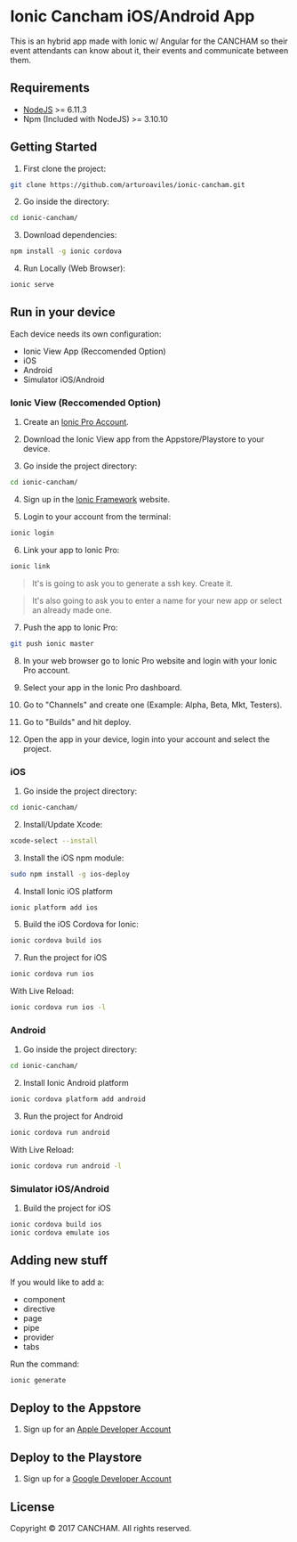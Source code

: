 # Ionic Cancham iOS/Android App

This is an hybrid app made with Ionic w/ Angular for the CANCHAM so their event attendants can know about it, their events and communicate between them.

## Requirements

* [NodeJS](https://nodejs.org/en/download/) >= 6.11.3
* Npm (Included with NodeJS) >= 3.10.10

## Getting Started

1. First clone the project:

```bash
git clone https://github.com/arturoaviles/ionic-cancham.git
```

2. Go inside the directory:

```bash
cd ionic-cancham/
```

3. Download dependencies:

```bash
npm install -g ionic cordova 
```

4. Run Locally (Web Browser):

```bash
ionic serve
```

## Run in your device

Each device needs its own configuration:

* Ionic View App (Reccomended Option)
* iOS
* Android
* Simulator iOS/Android

### Ionic View (Reccomended Option)

1. Create an [Ionic Pro Account](http://ionicframework.com/). 

2. Download the Ionic View app from the Appstore/Playstore to your device.

3. Go inside the project directory:

```bash
cd ionic-cancham/
```

4. Sign up in the [Ionic Framework](https://ionicframework.com/) website. 

5. Login to your account from the terminal:

```bash
ionic login
```

6. Link your app to Ionic Pro:

```bash
ionic link
```

> It's is going to ask you to generate a ssh key. Create it.

> It's also going to ask you to enter a name for your new app or select an already made one.

7. Push the app to Ionic Pro: 

```bash
git push ionic master
```

8. In your web browser go to Ionic Pro website and login with your Ionic Pro account.

9. Select your app in the Ionic Pro dashboard.

10. Go to "Channels" and create one (Example: Alpha, Beta, Mkt, Testers).

11. Go to "Builds" and hit deploy.

12. Open the app in your device, login into your account and select the project.

### iOS

1. Go inside the project directory:

```bash
cd ionic-cancham/
```

2. Install/Update Xcode:

```bash
xcode-select --install
```

3. Install the iOS npm module:

```bash
sudo npm install -g ios-deploy
```

4. Install Ionic iOS platform

```bash
ionic platform add ios
```

5. Build the iOS Cordova for Ionic:

```bash
ionic cordova build ios
```

7. Run the project for iOS

```bash
ionic cordova run ios
```

With Live Reload:

```bash
ionic cordova run ios -l
```

### Android

1. Go inside the project directory:

```bash
cd ionic-cancham/
```

2. Install Ionic Android platform

```bash
ionic cordova platform add android
```

3. Run the project for Android

```bash
ionic cordova run android
```

With Live Reload:

```bash
ionic cordova run android -l
```


### Simulator iOS/Android

1. Build the project for iOS

```bash
ionic cordova build ios
ionic cordova emulate ios
```


## Adding new stuff

If you would like to add a:

* component
* directive
* page
* pipe 
* provider
* tabs

Run the command:

```bash
ionic generate
```

## Deploy to the Appstore

1. Sign up for an [Apple Developer Account]()

## Deploy to the Playstore

1. Sign up for a [Google Developer Account]()

## License

Copyright © 2017 CANCHAM. All rights reserved.
